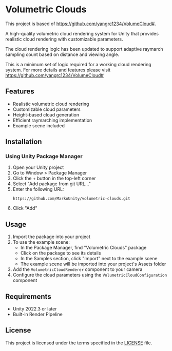 # Volumetric Clouds
This project is based of https://github.com/yangrc1234/VolumeCloud#.

A high-quality volumetric cloud rendering system for Unity that provides realistic cloud rendering with customizable parameters.

The cloud rendering logic has been updated to support adaptive raymarch sampling count based on distance and viewing angle.

This is a minimum set of logic required for a working cloud rendering system.
For more details and features please visit https://github.com/yangrc1234/VolumeCloud#


## Features

- Realistic volumetric cloud rendering
- Customizable cloud parameters
- Height-based cloud generation
- Efficient raymarching implementation
- Example scene included

## Installation

### Using Unity Package Manager

1. Open your Unity project
2. Go to Window > Package Manager
3. Click the + button in the top-left corner
4. Select "Add package from git URL..."
5. Enter the following URL:
   ```
   https://github.com/MarkoUnity/volumetric-clouds.git
   ```
6. Click "Add"


## Usage

1. Import the package into your project
2. To use the example scene:
   - In the Package Manager, find "Volumetric Clouds" package
   - Click on the package to see its details
   - In the Samples section, click "Import" next to the example scene
   - The example scene will be imported into your project's Assets folder
3. Add the `VolumetricCloudRenderer` component to your camera
4. Configure the cloud parameters using the `VolumetricCloudConfiguration` component

## Requirements

- Unity 2022.3 or later
- Built-in Render Pipeline

## License

This project is licensed under the terms specified in the [LICENSE](License.txt) file.
